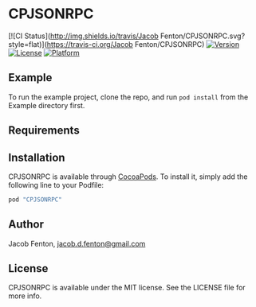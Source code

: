 # CPJSONRPC

[![CI Status](http://img.shields.io/travis/Jacob Fenton/CPJSONRPC.svg?style=flat)](https://travis-ci.org/Jacob Fenton/CPJSONRPC)
[![Version](https://img.shields.io/cocoapods/v/CPJSONRPC.svg?style=flat)](http://cocoapods.org/pods/CPJSONRPC)
[![License](https://img.shields.io/cocoapods/l/CPJSONRPC.svg?style=flat)](http://cocoapods.org/pods/CPJSONRPC)
[![Platform](https://img.shields.io/cocoapods/p/CPJSONRPC.svg?style=flat)](http://cocoapods.org/pods/CPJSONRPC)

## Example

To run the example project, clone the repo, and run `pod install` from the Example directory first.

## Requirements

## Installation

CPJSONRPC is available through [CocoaPods](http://cocoapods.org). To install
it, simply add the following line to your Podfile:

```ruby
pod "CPJSONRPC"
```

## Author

Jacob Fenton, jacob.d.fenton@gmail.com

## License

CPJSONRPC is available under the MIT license. See the LICENSE file for more info.
